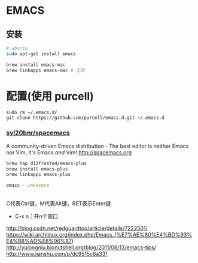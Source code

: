 # EMACS

## 安装

```sh
# ubuntu
sudo apt-get install emacs

brew install emacs-mac
brew linkapps emacs-mac # 无效
```

# 配置(使用 purcell)

```
sudo rm ~/.emacs.d/
git clone https://github.com/purcell/emacs.d.git ~/.emacs.d
```

### [syl20bnr/spacemacs](https://github.com/syl20bnr/spacemacs)

A community-driven Emacs distribution - The best editor is neither Emacs nor Vim, it's Emacs *and* Vim! http://spacemacs.org

```sh
brew tap d12frosted/emacs-plus
brew install emacs-plus
brew linkapps emacs-plus

emacs --insecure
```

##

C代表Ctrl键，M代表Alt键，RET表示Enter键

- C-x n：开n个窗口

<http://blog.csdn.net/redguardtoo/article/details/7222501/> <https://wiki.archlinux.org/index.php/Emacs_(%E7%AE%80%E4%BD%93%E4%B8%AD%E6%96%87>) <http://yulongniu.bionutshell.org/blog/2011/08/13/emacs-tips/> <http://www.jianshu.com/p/dc9515c6a33f>
